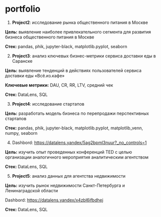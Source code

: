 # portfolio
1. **Project2**: исследование рынка общественного питания в Москве

**Цель:** выявление наиболее привлекательного сегмента для развития бизнеса общественного питания в Москве

**Стек:** pandas, phik, jupyter-black, matplotlib.pyplot, seaborn

2. **Project3**: анализ ключевых бизнес-метрики сервиса доставки еды в Саранске

**Цель:** выявление тенденций в действиях пользователей сервиса доставки еды «Всё.из.кафе»

**Ключевые метрики:** DAU, CR, RR, LTV, средний чек

**Стек:** DataLens, SQL

3. **Project4**: исследование стартапов

**Цель:** разработать модель бизнеса по перепродажи перспективных стартапов

**Стек:** pandas, phik, jupyter-black, matplotlib.pyplot, matplotlib_venn, numpy, seaborn

4. Dashbord: https://datalens.yandex/5ag2bpml3nuur?_no_controls=1
   
**Цель:** изучить опыт проведенных конференций TED с целью организации аналогичного мероприятия аналитическим агентством

**Стек:** DataLens, SQL

5. **Project5**: анализ данных для агентства недвижимости
   
**Цель:** изучить рынок недвижимости Санкт-Петербурга и Ленинаградской области

Dashbord: https://datalens.yandex/x4zbl6ifbdhej

**Стек:** DataLens, SQL

